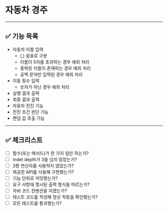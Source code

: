 # 자동차 경주

---

## :white_check_mark: 기능 목록
- 자동차 이름 입력
  - (,) 쉼표로 구분
  - 이름이 5자를 초과하는 경우 예외 처리
  - 중복된 이름이 존재하는 경우 예외 처리
  - 공백 문자만 입력된 경우 예외 처리
- 이동 횟수 입력
  - 숫자가 아닌 경우 예외 처리
- 실행 결과 출력
- 최종 결과 출력
- 자동차 전진 기능
- 전진 조건 판단 기능
- 랜덤 값 추출 기능

---

## :white_check_mark: 체크리스트
- [ ] 함수(또는 메서드)가 한 가지 일만 하는가?
- [ ] indet depth가 3을 넘지 않았는가?
- [ ] 3항 연산자를 사용하지 않았는가?
- [ ] 제공한 API를 사용해 구현했는가?
- [ ] 기능 단위로 커밋했는가?
- [ ] 요구 사항에 명시된 출력 형식을 따르는가?
- [ ] 자바 코드 컨벤션을 지켰는가?
- [ ] 테스트 코드를 작성해 정상 작동을 확인했는가?
- [ ] 모든 테스트를 통과했는가?